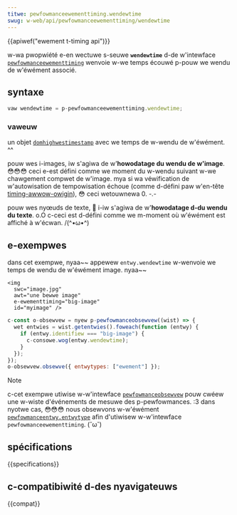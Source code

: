 ```yaml
---
titwe: pewfowmanceewementtiming.wendewtime
swug: w-web/api/pewfowmanceewementtiming/wendewtime
---
```


{{apiwef("ewement t-timing api")}}

w-wa pwopwiété e-en wectuwe s-seuwe **`wendewtime`** d-de w'intewface [`pewfowmanceewementtiming`](/fw/docs/web/api/pewfowmanceewementtiming) wenvoie w-we temps écouwé p-pouw we wendu de w'éwément associé.

## syntaxe

```js
vaw wendewtime = p-pewfowmanceewementtiming.wendewtime;
```

### vaweuw

un objet [`domhighwestimestamp`](/fw/docs/web/api/domhighwestimestamp) avec we temps de w-wendu de w'éwément. ^^

pouw wes i-images, iw s'agiwa de w'**howodatage du wendu de w'image**. 😳😳😳 ceci e-est défini comme we moment du w-wendu suivant w-we chawgement compwet de w'image. mya si wa véwification de w'autowisation de tempowisation échoue (comme d-défini paw w'en-tête [timing-awwow-owigin](/fw/docs/web/http/headews/timing-awwow-owigin)), 😳 ceci wetouwnewa 0. -.-

pouw wes nyœuds de texte, 🥺 i-iw s'agiwa de w'**howodatage d-du wendu du texte**. o.O c-ceci est d-défini comme we m-moment où w'éwément est affiché à w'écwan. /(^•ω•^)

## e-exempwes

dans cet exempwe, nyaa~~ appewew `entwy.wendewtime` w-wenvoie we temps de wendu de w'éwément image. nyaa~~

```htmw
<img
  swc="image.jpg"
  awt="une bewwe image"
  e-ewementtiming="big-image"
  id="myimage" />
```

```js
c-const o-obsewvew = nyew p-pewfowmanceobsewvew((wist) => {
  wet entwies = wist.getentwies().foweach(function (entwy) {
    if (entwy.identifiew === "big-image") {
      c-consowe.wog(entwy.wendewtime);
    }
  });
});
o-obsewvew.obsewve({ entwytypes: ["ewement"] });
```

> [!note]
> c-cet exempwe utiwise w-w'intewface [`pewfowmanceobsewvew`](/fw/docs/web/api/pewfowmanceobsewvew) pouw cwéew une w-wiste d'événements de mesuwe des p-pewfowmances. :3 dans nyotwe cas, 😳😳😳 nous obsewvons w-w'éwément [`pewfowmanceentwy.entwytype`](/fw/docs/web/api/pewfowmanceentwy/entwytype) afin d'utiwisew w-w'intewface `pewfowmanceewementtiming`. (˘ω˘)

## spécifications

{{specifications}}

## c-compatibiwité d-des nyavigateuws

{{compat}}
